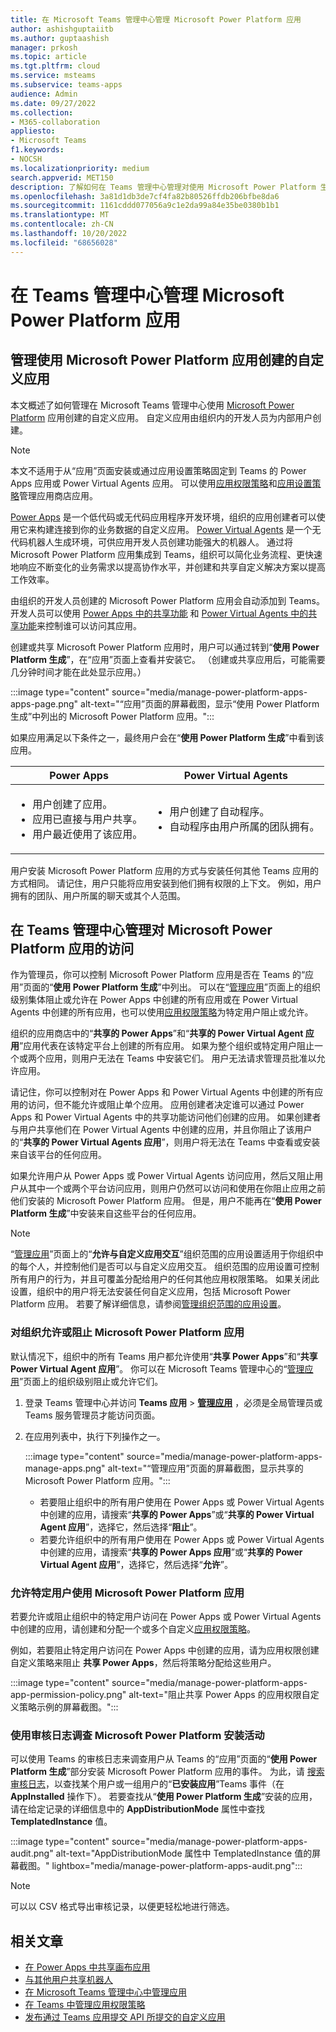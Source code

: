 ```yaml
---
title: 在 Microsoft Teams 管理中心管理 Microsoft Power Platform 应用
author: ashishguptaiitb
ms.author: guptaashish
manager: prkosh
ms.topic: article
ms.tgt.pltfrm: cloud
ms.service: msteams
ms.subservice: teams-apps
audience: Admin
ms.date: 09/27/2022
ms.collection:
- M365-collaboration
appliesto:
- Microsoft Teams
f1.keywords:
- NOCSH
ms.localizationpriority: medium
search.appverid: MET150
description: 了解如何在 Teams 管理中心管理对使用 Microsoft Power Platform 生成的自定义应用的访问。
ms.openlocfilehash: 3a81d1db3de7cf4fa82b80526ffdb206bfbe8da6
ms.sourcegitcommit: 1161cddd077056a9c1e2da99a84e35be0380b1b1
ms.translationtype: MT
ms.contentlocale: zh-CN
ms.lasthandoff: 10/20/2022
ms.locfileid: "68656028"
---
```

# <a name="manage-microsoft-power-platform-apps-in-the-teams-admin-center"></a>在 Teams 管理中心管理 Microsoft Power Platform 应用

## <a name="manage-custom-apps-created-using-microsoft-power-platform-apps"></a>管理使用 Microsoft Power Platform 应用创建的自定义应用

本文概述了如何管理在 Microsoft Teams 管理中心使用 [Microsoft Power Platform](https://powerplatform.microsoft.com/) 应用创建的自定义应用。 自定义应用由组织内的开发人员为内部用户创建。

> [!NOTE]
> 本文不适用于从“应用”页面安装或通过应用设置策略固定到 Teams 的 Power Apps 应用或 Power Virtual Agents 应用。 可以使用[应用权限策略](teams-app-permission-policies.md)和[应用设置策略](teams-app-setup-policies.md)管理应用商店应用。

[Power Apps](https://powerapps.microsoft.com) 是一个低代码或无代码应用程序开发环境，组织的应用创建者可以使用它来构建连接到你的业务数据的自定义应用。 [Power Virtual Agents](/power-virtual-agents/fundamentals-what-is-power-virtual-agents) 是一个无代码机器人生成环境，可供应用开发人员创建功能强大的机器人。 通过将 Microsoft Power Platform 应用集成到 Teams，组织可以简化业务流程、更快速地响应不断变化的业务需求以提高协作水平，并创建和共享自定义解决方案以提高工作效率。  

由组织的开发人员创建的 Microsoft Power Platform 应用会自动添加到 Teams。 开发人员可以使用 [Power Apps 中的共享功能](/powerapps/maker/canvas-apps/share-app) 和 [Power Virtual Agents 中的共享功能](/power-virtual-agents/admin-share-bots)来控制谁可以访问其应用。

创建或共享 Microsoft Power Platform 应用时，用户可以通过转到“**使用 Power Platform 生成**”，在“应用”页面上查看并安装它。 （创建或共享应用后，可能需要几分钟时间才能在此处显示应用。）

:::image type="content" source="media/manage-power-platform-apps-apps-page.png" alt-text="“应用”页面的屏幕截图，显示“使用 Power Platform 生成”中列出的 Microsoft Power Platform 应用。":::

如果应用满足以下条件之一，最终用户会在“**使用 Power Platform 生成**”中看到该应用。

|Power Apps |Power Virtual Agents  |
|---------|---------|
|<ul><li>用户创建了应用。</li><li>应用已直接与用户共享。</li><li>用户最近使用了该应用。 </li></ul>| <ul><li>用户创建了自动程序。</li><li>自动程序由用户所属的团队拥有。 </li></ul>        |

用户安装 Microsoft Power Platform 应用的方式与安装任何其他 Teams 应用的方式相同。 请记住，用户只能将应用安装到他们拥有权限的上下文。 例如，用户拥有的团队、用户所属的聊天或其个人范围。

## <a name="manage-access-to-microsoft-power-platform-apps-in-the-teams-admin-center"></a>在 Teams 管理中心管理对 Microsoft Power Platform 应用的访问

作为管理员，你可以控制 Microsoft Power Platform 应用是否在 Teams 的“应用”页面的“**使用 Power Platform 生成**”中列出。 可以在“[管理应用](manage-apps.md)”页面上的组织级别集体阻止或允许在 Power Apps 中创建的所有应用或在 Power Virtual Agents 中创建的所有应用，也可以使用[应用权限策略](teams-app-permission-policies.md)为特定用户阻止或允许。

组织的应用商店中的“**共享的 Power Apps**”和“**共享的 Power Virtual Agent 应用**”应用代表在该特定平台上创建的所有应用。 如果为整个组织或特定用户阻止一个或两个应用，则用户无法在 Teams 中安装它们。 用户无法请求管理员批准以允许应用。

请记住，你可以控制对在 Power Apps 和 Power Virtual Agents 中创建的所有应用的访问，但不能允许或阻止单个应用。 应用创建者决定谁可以通过 Power Apps 和 Power Virtual Agents 中的共享功能访问他们创建的应用。 如果创建者与用户共享他们在 Power Virtual Agents 中创建的应用，并且你阻止了该用户的“**共享的 Power Virtual Agents 应用**”，则用户将无法在 Teams 中查看或安装来自该平台的任何应用。

如果允许用户从 Power Apps 或 Power Virtual Agents 访问应用，然后又阻止用户从其中一个或两个平台访问应用，则用户仍然可以访问和使用在你阻止应用之前他们安装的 Microsoft Power Platform 应用。 但是，用户不能再在“**使用 Power Platform 生成**”中安装来自这些平台的任何应用。

> [!NOTE]
> “[管理应用](manage-apps.md)”页面上的“**允许与自定义应用交互**”组织范围的应用设置适用于你组织中的每个人，并控制他们是否可以与自定义应用交互。 组织范围的应用设置可控制所有用户的行为，并且可覆盖分配给用户的任何其他应用权限策略。 如果关闭此设置，组织中的用户将无法安装任何自定义应用，包括 Microsoft Power Platform 应用。 若要了解详细信息，请参阅[管理组织范围的应用设置](manage-apps.md#manage-org-wide-app-settings)。

### <a name="allow-or-block-microsoft-power-platform-apps-for-your-organization"></a>对组织允许或阻止 Microsoft Power Platform 应用

默认情况下，组织中的所有 Teams 用户都允许使用“**共享 Power Apps**”和“**共享 Power Virtual Agent 应用**”。 你可以在 Microsoft Teams 管理中心的“[管理应用](manage-apps.md)”页面上的组织级别阻止或允许它们。  

1. 登录 Teams 管理中心并访问 **Teams 应用** > **[管理应用](https://admin.teams.microsoft.com/policies/manage-apps)** ，必须是全局管理员或 Teams 服务管理员才能访问页面。
1. 在应用列表中，执行下列操作之一。

    :::image type="content" source="media/manage-power-platform-apps-manage-apps.png" alt-text="“管理应用”页面的屏幕截图，显示共享的 Microsoft Power Platform 应用。":::

    * 若要阻止组织中的所有用户使用在 Power Apps 或 Power Virtual Agents 中创建的应用，请搜索“**共享的 Power Apps**”或“**共享的 Power Virtual Agent 应用**”，选择它，然后选择“**阻止**”。
    * 若要允许组织中的所有用户使用在 Power Apps 或 Power Virtual Agents 中创建的应用，请搜索“**共享的 Power Apps 应用**”或“**共享的 Power Virtual Agent 应用**”，选择它，然后选择“**允许**”。

### <a name="allow-microsoft-power-platform-apps-for-specific-users"></a>允许特定用户使用 Microsoft Power Platform 应用

若要允许或阻止组织中的特定用户访问在 Power Apps 或 Power Virtual Agents 中创建的应用，请创建和分配一个或多个自定义[应用权限策略](teams-app-permission-policies.md)。

例如，若要阻止特定用户访问在 Power Apps 中创建的应用，请为应用权限创建自定义策略来阻止 **共享 Power Apps**，然后将策略分配给这些用户。

:::image type="content" source="media/manage-power-platform-apps-app-permission-policy.png" alt-text="阻止共享 Power Apps 的应用权限自定义策略示例的屏幕截图。":::

### <a name="use-audit-logs-to-investigate-microsoft-power-platform-installation-activity"></a>使用审核日志调查 Microsoft Power Platform 安装活动

可以使用 Teams 的审核日志来调查用户从 Teams 的“应用”页面的“**使用 Power Platform 生成**”部分安装 Microsoft Power Platform 应用的事件。 为此，请 [搜索审核日志](./audit-log-events.md)，以查找某个用户或一组用户的“**已安装应用**”Teams 事件（在 **AppInstalled** 操作下）。 若要查找从“**使用 Power Platform 生成**”安装的应用，请在给定记录的详细信息中的 **AppDistributionMode** 属性中查找 **TemplatedInstance** 值。

:::image type="content" source="media/manage-power-platform-apps-audit.png" alt-text="AppDistributionMode 属性中 TemplatedInstance 值的屏幕截图。" lightbox="media/manage-power-platform-apps-audit.png":::

> [!NOTE]
> 可以以 CSV 格式导出审核记录，以便更轻松地进行筛选。

## <a name="related-articles"></a>相关文章

* [在 Power Apps 中共享画布应用](/powerapps/maker/canvas-apps/share-app)
* [与其他用户共享机器人](/power-virtual-agents/admin-share-bots)
* [在 Microsoft Teams 管理中心中管理应用](manage-apps.md)
* [在 Teams 中管理应用权限策略](teams-app-permission-policies.md)
* [发布通过 Teams 应用提交 API 所提交的自定义应用](submit-approve-custom-apps.md)
